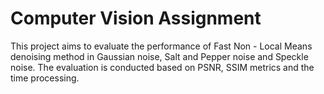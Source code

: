# Computer Vision Assignment 
This project aims to evaluate the performance of Fast Non - Local Means denoising method in Gaussian noise, Salt and Pepper noise and Speckle noise. The evaluation is conducted based on PSNR, SSIM metrics and the time processing.